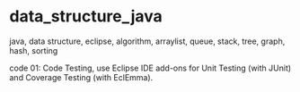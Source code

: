 # data_structure_java
java, data structure, eclipse, algorithm, arraylist, queue, stack, tree, graph, hash, sorting

code 01:
Code Testing, use Eclipse IDE add-ons for Unit Testing (with JUnit) and Coverage Testing (with EclEmma).

